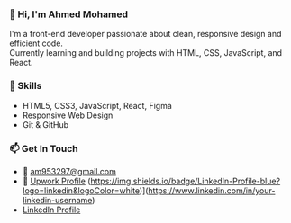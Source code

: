 ### 👋 Hi, I'm Ahmed Mohamed

I'm a front-end developer passionate about clean, responsive design and efficient code.  
Currently learning and building projects with HTML, CSS, JavaScript, and React.

### 🚀 Skills
- HTML5, CSS3, JavaScript, React, Figma
- Responsive Web Design
- Git & GitHub


### 📫 Get In Touch
- 📧 am953297@gmail.com
- 💼 [Upwork Profile](https://www.upwork.com/freelancers/~yourID)
  (https://img.shields.io/badge/LinkedIn-Profile-blue?logo=linkedin&logoColor=white)](https://www.linkedin.com/in/your-linkedin-username)  
 - [LinkedIn Profile](https://www.linkedin.com/in/ahmed-mohamed-3044891b3/)

